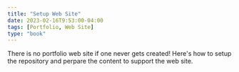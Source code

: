 ```yaml
---
title: "Setup Web Site"
date: 2023-02-16T9:53:00-04:00
tags: [Portfolio, Web Site]
type: "book"
---
```

There is no portfolio web site if one never gets created!  Here's how to setup the repository and perpare the content to support the web site.